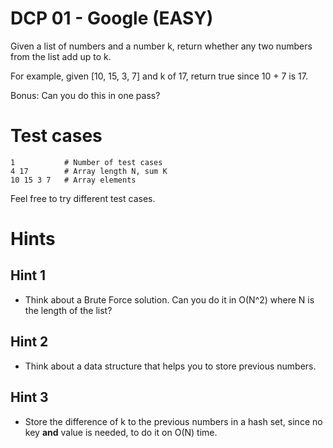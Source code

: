 # DCP 01 - Google (EASY)

Given a list of numbers and a number k, return whether any two numbers from the list add up to k.  

For example, given [10, 15, 3, 7] and k of 17, return true since 10 + 7 is 17.  

Bonus: Can you do this in one pass?  

# Test cases

```
1 			# Number of test cases  
4 17		# Array length N, sum K  
10 15 3 7	# Array elements  
```

Feel free to try different test cases. 

# Hints

## Hint 1
* Think about a Brute Force solution. Can you do it in O(N^2) where N is the length of the list?  

## Hint 2
* Think about a data structure that helps you to store previous numbers.

## Hint 3
* Store the difference of k to the previous numbers in a hash set, since no key **and** value is needed, to do it on O(N) time.